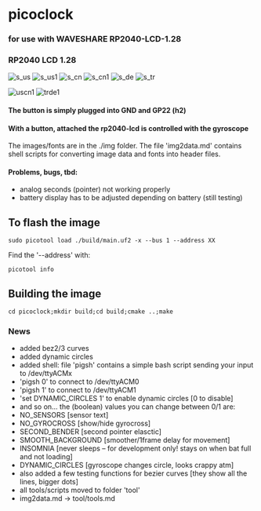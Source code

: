 # picoclock
### for use with WAVESHARE RP2040-LCD-1.28
### RP2040 LCD 1.28

![s_us](https://github.com/dawigit/picoclock/blob/main/img/s_us.png) ![s_us1](https://github.com/dawigit/picoclock/blob/main/img/s_us1.png) 
![s_cn](https://github.com/dawigit/picoclock/blob/main/img/s_cn.png) ![s_cn1](https://github.com/dawigit/picoclock/blob/main/img/s_cn1.png)
![s_de](https://github.com/dawigit/picoclock/blob/main/img/s_de.png) ![s_tr](https://github.com/dawigit/picoclock/blob/main/img/s_tr.png)


![uscn1](https://user-images.githubusercontent.com/26333559/196231673-cdbe89fb-14fd-46a9-b566-e3241b16d3c8.png)
![trde1](https://user-images.githubusercontent.com/26333559/196231689-c6d9e030-b088-4c9f-bef6-1a3cd4f5b1c6.png)

#### The button is simply plugged into GND and GP22 (h2)
#### With a button, attached the rp2040-lcd is controlled with the gyroscope

The images/fonts are in the ./img folder.
The file 'img2data.md' contains shell scripts for converting image data and fonts into header files.

#### Problems, bugs, tbd:

- analog seconds (pointer) not working properly
- battery display has to be adjusted depending on battery (still testing)

## To flash the image

`sudo picotool load ./build/main.uf2 -x --bus 1 --address XX`

Find the '--address' with:

`picotool info`


## Building the image

`cd picoclock;mkdir build;cd build;cmake ..;make`

### News

- added bez2/3 curves
- added dynamic circles
- added shell: file 'pigsh' contains a simple bash script sending your input to /dev/ttyACMx
- 'pigsh 0' to connect to  /dev/ttyACM0 
- 'pigsh 1' to connect to  /dev/ttyACM1
- 'set DYNAMIC_CIRCLES 1' to enable dynamic circles [0 to disable]
- and so on… the (boolean) values you can change between 0/1 are:
- NO_SENSORS			[sensor text]
- NO_GYROCROSS			[show/hide gyrocross]
- SECOND_BENDER			[second pointer elasctic]
- SMOOTH_BACKGROUND		[smoother/1frame delay for movement]
- INSOMNIA				[never sleeps – for development only! stays on when bat full and not loading]
- DYNAMIC_CIRCLES		[gyroscope changes circle, looks crappy atm]
- also added a few testing functions for bezier curves [they show all the lines, bigger dots]
- all tools/scripts moved to folder 'tool'
- img2data.md -> tool/tools.md
